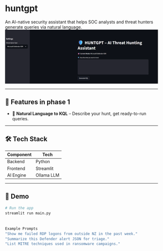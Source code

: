 # huntgpt
An AI-native security assistant that helps SOC analysts and threat hunters generate queries via natural language.
![HUNTGPT Screenshot Placeholder](screenshot.png)

---

## 🚀 Features in phase 1

- 💬 **Natural Language to KQL** – Describe your hunt, get ready-to-run queries.
---

## 🛠️ Tech Stack

| Component       | Tech                         |
|----------------|------------------------------|
| Backend         | Python                       |
| Frontend        | Streamlit                    |
| AI Engine       | Ollama LLM                   |

---

## 🧪 Demo

```bash
# Run the app
streamlit run main.py


Example Prompts
"Show me failed RDP logons from outside NZ in the past week."
"Summarize this Defender alert JSON for triage."
"List MITRE techniques used in ransomware campaigns."
